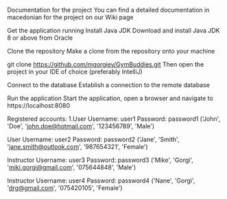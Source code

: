 Documentation for the project You can find a detailed documentation in macedonian for the project on our Wiki page

Get the application running Install Java JDK Download and install Java JDK 8 or above from Oracle

Clone the repository Make a clone from the repository onto your machine

git clone https://github.com/mgorgiev/GymBuddies.git Then open the project in your IDE of choice (preferably IntelliJ)

Connect to the database Establish a connection to the remote database

Run the application Start the application, open a browser and navigate to https://localhost:8080

Registered accounts: 1.User Username: user1 Password: password1 ('John', 'Doe', 'john.doe@hotmail.com', '123456789', 'Male')

User Username: user2 Password: password2 ('Jane', 'Smith', 'jane.smith@outlook.com', '987654321', 'Female')

Instructor Username: user3 Password: password3 ('Mike', 'Gorgi', 'miki.gorgi@gmail.com', '075644848', 'Male')

Instructor Username: user4 Password: password4 ('Nane', 'Gorgi', 'drg@gmail.com', '075420105', 'Female')